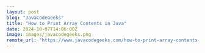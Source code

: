 ```yaml
---
layout: post
blog: "JavaCodeGeeks"
title: "How to Print Array Contents in Java"
date: 2024-10-07T14:06:00Z
image: images/javacodegeeks.png
remote_url: "https://www.javacodegeeks.com/how-to-print-array-contents-in-java.html"
---
```

